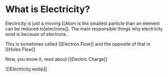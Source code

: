 # What is Electricity?

Electricity is just a moving [[Atom is the smallest particle than an element can be reduced to|electrons]]. The main responsible things why electricity exist is because of electrons. 

This is sometimes called [[Electron Flow]]  and the opposite of that is [[Holes Flow]]


Now, you know it, read about [[Electric Charge]]

![[Electricity.webp]]
